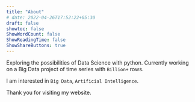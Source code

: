 ```yaml
---
title: "About"
# date: 2022-04-26T17:52:22+05:30
draft: false
showtoc: false
ShowWordCount: false
ShowReadingTime: false
ShowShareButtons: true
---
```


Exploring the possibilities of Data Science with python. Currently working on a Big Data project of time series with `Billion+` rows.

I am interested in `Big Data`, `Artificial Intelligence`.

Thank you for visiting my website.